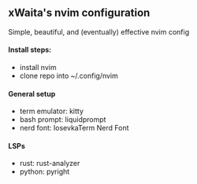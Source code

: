 ## xWaita's nvim configuration
Simple, beautiful, and (eventually) effective nvim config

#### Install steps: 
- install nvim 
- clone repo into ~/.config/nvim

#### General setup
- term emulator: kitty
- bash prompt: liquidprompt
- nerd font: IosevkaTerm Nerd Font

#### LSPs
- rust: rust-analyzer
- python: pyright
